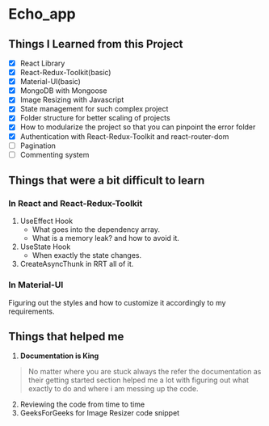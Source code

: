 # Echo_app


## Things I Learned from this Project

- [x] React Library
- [x] React-Redux-Toolkit(basic)
- [x] Material-UI(basic)
- [x] MongoDB with Mongoose
- [x] Image Resizing with Javascript
- [x] State management for such complex project
- [x] Folder structure for better scaling of projects
- [x] How to modularize the project so that you can pinpoint the error folder
- [x] Authentication with React-Redux-Toolkit and react-router-dom
- [ ] Pagination
- [ ] Commenting system

## Things that were a bit difficult to learn

### In React and React-Redux-Toolkit

1. UseEffect Hook
   * What goes into the dependency array.
   * What is a memory leak? and how to avoid it.
2. UseState Hook
    * When exactly the state changes.
3. CreateAsyncThunk in RRT all of it.


### In Material-UI
Figuring out the styles and how to customize it accordingly to my requirements.

## Things that helped me

1. __Documentation is King__
>
> No matter where you are stuck always the refer the documentation as their getting started section helped me a lot with figuring out what exactly to do and where i am messing up the code.

2. Reviewing the code from time to time
3. GeeksForGeeks for Image Resizer code snippet
